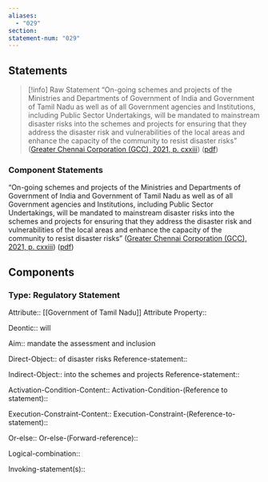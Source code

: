```yaml
---
aliases:
  - "029"
section: 
statement-num: "029"
---
```

## Statements 
> [!info] Raw Statement
> “On-going schemes and projects of the Ministries and Departments of Government of India and Government of Tamil Nadu as well as of all Government agencies and Institutions, including Public Sector Undertakings, will be mandated to mainstream disaster risks into the schemes and projects for ensuring that they address the disaster risk and vulnerabilities of the local areas and enhance the capacity of the community to resist disaster risks” ([Greater Chennai Corporation (GCC), 2021, p. cxxiii](zotero://select/library/items/AZZSXLC8)) ([pdf](zotero://open-pdf/library/items/ZWDYK52D?page=123&annotation=TIK7CJRG)) 
> 

### Component Statements
“On-going schemes and projects of the Ministries and Departments of Government of India and Government of Tamil Nadu as well as of all Government agencies and Institutions, including Public Sector Undertakings, will be mandated to mainstream disaster risks into the schemes and projects for ensuring that they address the disaster risk and vulnerabilities of the local areas and enhance the capacity of the community to resist disaster risks” ([Greater Chennai Corporation (GCC), 2021, p. cxxiii](zotero://select/library/items/AZZSXLC8)) ([pdf](zotero://open-pdf/library/items/ZWDYK52D?page=123&annotation=TIK7CJRG)) 
## Components
### Type: Regulatory Statement
Attribute:: [[Government of Tamil Nadu]]
	Attribute Property::

Deontic:: will

Aim:: mandate the assessment and inclusion

Direct-Object:: of disaster risks
	Reference-statement::

Indirect-Object:: into the schemes and projects
	Reference-statement::

Activation-Condition-Content::
	Activation-Condition-(Reference to statement)::

Execution-Constraint-Content::
	Execution-Constraint-(Reference-to-statement)::

Or-else::
	Or-else-(Forward-reference)::

Logical-combination::

Invoking-statement(s)::